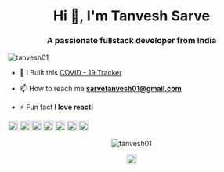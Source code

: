 <h1 align="center">Hi 👋, I'm Tanvesh Sarve </h1>
<h3 align="center">A passionate fullstack developer from India</h3>
<p align="left"> <img src="https://komarev.com/ghpvc/?username=tanvesh01" alt="tanvesh01" /> </p>

- 👯 I Built this [COVID - 19 Tracker ](https://corona-tracker-app-35d8b.web.app/)

- 📫 How to reach me **sarvetanvesh01@gmail.com**

- ⚡ Fun fact **I love react!**

<p align="left"><img src="https://konpa.github.io/devicon/devicon.git/icons/react/react-original-wordmark.svg" alt="react" width="20" height="20"/> <img src="https://konpa.github.io/devicon/devicon.git/icons/bootstrap/bootstrap-plain.svg" alt="bootstrap" width="20" height="20"/> <img src="https://konpa.github.io/devicon/devicon.git/icons/cplusplus/cplusplus-original.svg" alt="cplusplus" width="20" height="20"/> <img src="https://konpa.github.io/devicon/devicon.git/icons/css3/css3-original-wordmark.svg" alt="css3" width="20" height="20"/> <img src="https://konpa.github.io/devicon/devicon.git/icons/html5/html5-original-wordmark.svg" alt="html5" width="20" height="20"/> <img src="https://konpa.github.io/devicon/devicon.git/icons/javascript/javascript-original.svg" alt="javascript" width="20" height="20"/> <img src="https://konpa.github.io/devicon/devicon.git/icons/nodejs/nodejs-original-wordmark.svg" alt="nodejs" width="20" height="20"/></p><p align="center"> <img src="https://github-readme-stats.vercel.app/api?username=tanvesh01&show_icons=true" alt="tanvesh01" /> </p>

<p align="center">
<a href="https://twitter.com/sarve___tanvesh" target="blank"><img align="center" src="https://cdn.jsdelivr.net/npm/simple-icons@3.0.1/icons/twitter.svg" alt="sarve___tanvesh" height="20" width="20" /></a>
</p>
